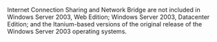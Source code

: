 <Token xmlns:xlink="http://www.w3.org/1999/xlink">Internet Connection Sharing and Network Bridge are not included in Windows Server 2003, Web Edition; Windows Server 2003, Datacenter Edition; and the Itanium-based versions of the original release of the Windows Server 2003 operating systems.</Token>